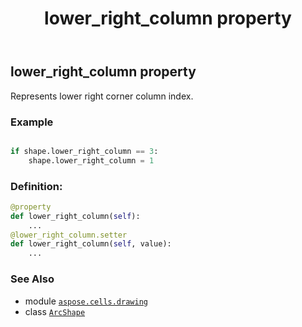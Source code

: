 ﻿---
title: lower_right_column property
second_title: Aspose.Cells for Python via .NET API References
description: 
type: docs
weight: 820
url: /aspose.cells.drawing/arcshape/lower_right_column/
is_root: false
---

## lower_right_column property


Represents lower right corner column index.

### Example 


```python

if shape.lower_right_column == 3:
    shape.lower_right_column = 1

```
### Definition:
```python
@property
def lower_right_column(self):
    ...
@lower_right_column.setter
def lower_right_column(self, value):
    ...
```

### See Also
* module [`aspose.cells.drawing`](../../)
* class [`ArcShape`](/cells/python-net/aspose.cells.drawing/arcshape)
